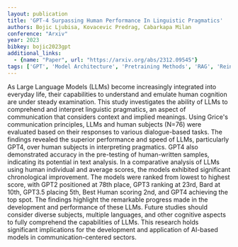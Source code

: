 ```yaml
---
layout: publication
title: 'GPT-4 Surpassing Human Performance In Linguistic Pragmatics'
authors: Bojic Ljubisa, Kovacevic Predrag, Cabarkapa Milan
conference: "Arxiv"
year: 2023
bibkey: bojic2023gpt
additional_links:
  - {name: "Paper", url: "https://arxiv.org/abs/2312.09545"}
tags: ['GPT', 'Model Architecture', 'Pretraining Methods', 'RAG', 'Reinforcement Learning']
---
```

As Large Language Models (LLMs) become increasingly integrated into everyday life, their capabilities to understand and emulate human cognition are under steady examination. This study investigates the ability of LLMs to comprehend and interpret linguistic pragmatics, an aspect of communication that considers context and implied meanings. Using Grice's communication principles, LLMs and human subjects (N=76) were evaluated based on their responses to various dialogue-based tasks. The findings revealed the superior performance and speed of LLMs, particularly GPT4, over human subjects in interpreting pragmatics. GPT4 also demonstrated accuracy in the pre-testing of human-written samples, indicating its potential in text analysis. In a comparative analysis of LLMs using human individual and average scores, the models exhibited significant chronological improvement. The models were ranked from lowest to highest score, with GPT2 positioned at 78th place, GPT3 ranking at 23rd, Bard at 10th, GPT3.5 placing 5th, Best Human scoring 2nd, and GPT4 achieving the top spot. The findings highlight the remarkable progress made in the development and performance of these LLMs. Future studies should consider diverse subjects, multiple languages, and other cognitive aspects to fully comprehend the capabilities of LLMs. This research holds significant implications for the development and application of AI-based models in communication-centered sectors.

